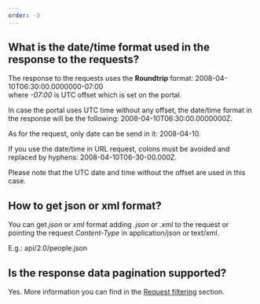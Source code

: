 ```yaml
---
order: -3
---
```


## What is the date/time format used in the response to the requests?

The response to the requests uses the **Roundtrip** format: 2008-04-10T06:30:00.0000000-07:00\
where *-07:00* is UTC offset which is set on the portal.

In case the portal uses UTC time without any offset, the date/time format in the response will be the following: 2008-04-10T06:30:00.0000000Z.

As for the request, only date can be send in it: 2008-04-10.

If you use the date/time in URL request, colons must be avoided and replaced by hyphens: 2008-04-10T06-30-00.000Z.

Please note that the UTC date and time without the offset are used in this case.

## How to get json or xml format?

You can get *json* or *xml* format adding *.json* or *.xml* to the request or pointing the request *Content-Type* in application/json or text/xml.

E.g.: api/2.0/people.json

## Is the response data pagination supported?

Yes. More information you can find in the [Request filtering](../Filtering/index.md) section.
